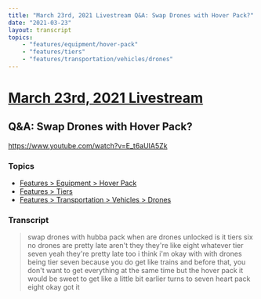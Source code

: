 ```yaml
---
title: "March 23rd, 2021 Livestream Q&A: Swap Drones with Hover Pack?"
date: "2021-03-23"
layout: transcript
topics:
    - "features/equipment/hover-pack"
    - "features/tiers"
    - "features/transportation/vehicles/drones"
---
```

# [March 23rd, 2021 Livestream](../2021-03-23.md)
## Q&A: Swap Drones with Hover Pack?
https://www.youtube.com/watch?v=E_t6aUIA5Zk

### Topics
* [Features > Equipment > Hover Pack](../topics/features/equipment/hover-pack.md)
* [Features > Tiers](../topics/features/tiers.md)
* [Features > Transportation > Vehicles > Drones](../topics/features/transportation/vehicles/drones.md)

### Transcript

> swap drones with hubba pack when are drones unlocked is it tiers six no drones are pretty late aren't they they're like eight whatever tier seven yeah they're pretty late too i think i'm okay with with drones being tier seven because you do get like trains and before that, you don't want to get everything at the same time but the hover pack it would be sweet to get like a little bit earlier turns to seven heart pack eight okay got it
